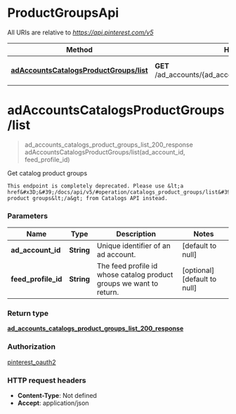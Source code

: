 # ProductGroupsApi

All URIs are relative to *https://api.pinterest.com/v5*

| Method | HTTP request | Description |
|------------- | ------------- | -------------|
| [**adAccountsCatalogsProductGroups/list**](ProductGroupsApi.md#adAccountsCatalogsProductGroups/list) | **GET** /ad_accounts/{ad_account_id}/product_groups/catalogs | Get catalog product groups |


<a name="adAccountsCatalogsProductGroups/list"></a>
# **adAccountsCatalogsProductGroups/list**
> ad_accounts_catalogs_product_groups_list_200_response adAccountsCatalogsProductGroups/list(ad\_account\_id, feed\_profile\_id)

Get catalog product groups

    This endpoint is completely deprecated. Please use &lt;a href&#x3D;&#39;/docs/api/v5/#operation/catalogs_product_groups/list&#39;&gt;List product groups&lt;/a&gt; from Catalogs API instead.

### Parameters

|Name | Type | Description  | Notes |
|------------- | ------------- | ------------- | -------------|
| **ad\_account\_id** | **String**| Unique identifier of an ad account. | [default to null] |
| **feed\_profile\_id** | **String**| The feed profile id whose catalog product groups we want to return. | [optional] [default to null] |

### Return type

[**ad_accounts_catalogs_product_groups_list_200_response**](../Models/ad_accounts_catalogs_product_groups_list_200_response.md)

### Authorization

[pinterest_oauth2](../README.md#pinterest_oauth2)

### HTTP request headers

- **Content-Type**: Not defined
- **Accept**: application/json

